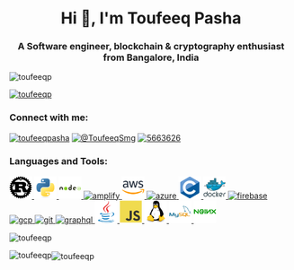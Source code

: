 <h1 align="center">Hi 👋, I'm Toufeeq Pasha</h1>
<h3 align="center">A Software engineer, blockchain & cryptography enthusiast from Bangalore, India</h3>

<p align="left"> <img src="https://komarev.com/ghpvc/?username=toufeeqp&label=Profile%20views&color=0e75b6&style=flat" alt="toufeeqp" /> </p>

<p align="left"> <a href="https://github.com/ToufeeqP/github-readme-trophy"><img src="https://github-readme-trophy.vercel.app/?username=toufeeqp&row=1&column=4" alt="toufeeqp" /></a> </p>

<!-- [![trophy](https://github-profile-trophy.vercel.app/?username=toufeeqp&row=1&column=4)](https://github.com/ryo-ma/github-profile-trophy) -->

<h3 align="left">Connect with me:</h3>
<p align="left">
<a href="https://linkedin.com/in/toufeeqpasha" target="blank"><img align="center" src="https://raw.githubusercontent.com/rahuldkjain/github-profile-readme-generator/master/src/images/icons/Social/linked-in-alt.svg" alt="toufeeqpasha" height="30" width="40" /></a>
<a href="https://twitter.com/@ToufeeqSmg" target="blank"><img align="center" src="https://raw.githubusercontent.com/rahuldkjain/github-profile-readme-generator/master/src/images/icons/Social/twitter.svg" alt="@ToufeeqSmg" height="30" width="40" /></a>
<a href="https://stackoverflow.com/users/5663626" target="blank"><img align="center" src="https://raw.githubusercontent.com/rahuldkjain/github-profile-readme-generator/master/src/images/icons/Social/stack-overflow.svg" alt="5663626" height="30" width="40" /></a>
</p>

<h3 align="left">Languages and Tools:</h3>
<p align="left"> 
</a> <a href="https://www.rust-lang.org" target="_blank" rel="noreferrer"> <img src="https://raw.githubusercontent.com/devicons/devicon/master/icons/rust/rust-plain.svg" alt="rust" width="40" height="40"/> </a>
<a href="https://www.python.org" target="_blank" rel="noreferrer"> <img src="https://raw.githubusercontent.com/devicons/devicon/master/icons/python/python-original.svg" alt="python" width="40" height="40"/>
<a href="https://nodejs.org" target="_blank" rel="noreferrer"> <img src="https://raw.githubusercontent.com/devicons/devicon/master/icons/nodejs/nodejs-original-wordmark.svg" alt="nodejs" width="40" height="40"/> </a>
<a href="https://aws.amazon.com/amplify/" target="_blank" rel="noreferrer"> <img src="https://docs.amplify.aws/assets/logo-dark.svg" alt="amplify" width="40" height="40"/> </a> <a href="https://aws.amazon.com" target="_blank" rel="noreferrer"> <img src="https://raw.githubusercontent.com/devicons/devicon/master/icons/amazonwebservices/amazonwebservices-original-wordmark.svg" alt="aws" width="40" height="40"/> </a> <a href="https://azure.microsoft.com/en-in/" target="_blank" rel="noreferrer"> <img src="https://www.vectorlogo.zone/logos/microsoft_azure/microsoft_azure-icon.svg" alt="azure" width="40" height="40"/> </a> <a href="https://www.cprogramming.com/" target="_blank" rel="noreferrer"> <img src="https://raw.githubusercontent.com/devicons/devicon/master/icons/c/c-original.svg" alt="c" width="40" height="40"/> </a> <a href="https://www.docker.com/" target="_blank" rel="noreferrer"> <img src="https://raw.githubusercontent.com/devicons/devicon/master/icons/docker/docker-original-wordmark.svg" alt="docker" width="40" height="40"/> </a> <a href="https://firebase.google.com/" target="_blank" rel="noreferrer"> <img src="https://www.vectorlogo.zone/logos/firebase/firebase-icon.svg" alt="firebase" width="40" height="40"/> </a> <a href="https://cloud.google.com" target="_blank" rel="noreferrer"> <img src="https://www.vectorlogo.zone/logos/google_cloud/google_cloud-icon.svg" alt="gcp" width="40" height="40"/> </a> <a href="https://git-scm.com/" target="_blank" rel="noreferrer"> <img src="https://www.vectorlogo.zone/logos/git-scm/git-scm-icon.svg" alt="git" width="40" height="40"/> </a> <a href="https://graphql.org" target="_blank" rel="noreferrer"> <img src="https://www.vectorlogo.zone/logos/graphql/graphql-icon.svg" alt="graphql" width="40" height="40"/> </a> <a href="https://www.java.com" target="_blank" rel="noreferrer"> <img src="https://raw.githubusercontent.com/devicons/devicon/master/icons/java/java-original.svg" alt="java" width="40" height="40"/> </a> <a href="https://developer.mozilla.org/en-US/docs/Web/JavaScript" target="_blank" rel="noreferrer"> <img src="https://raw.githubusercontent.com/devicons/devicon/master/icons/javascript/javascript-original.svg" alt="javascript" width="40" height="40"/> </a> <a href="https://www.linux.org/" target="_blank" rel="noreferrer"> <img src="https://raw.githubusercontent.com/devicons/devicon/master/icons/linux/linux-original.svg" alt="linux" width="40" height="40"/> </a> <a href="https://www.mysql.com/" target="_blank" rel="noreferrer"> <img src="https://raw.githubusercontent.com/devicons/devicon/master/icons/mysql/mysql-original-wordmark.svg" alt="mysql" width="40" height="40"/> </a> <a href="https://www.nginx.com" target="_blank" rel="noreferrer"> <img src="https://raw.githubusercontent.com/devicons/devicon/master/icons/nginx/nginx-original.svg" alt="nginx" width="40" height="40"/> </a> </p>

<p><img align="center" src="https://github-stats-vercel-toufeeqp.vercel.app/api/top-langs?username=toufeeqp&show_icons=true&include_all_commits=true&locale=en&layout=compact" alt="toufeeqp" /></p>

<!-- <p>&nbsp;<img align="center" src="https://github-readme-stats.vercel.app/api?username=toufeeqp&show_icons=true&locale=en&count_private=true&include_all_commits=false" alt="toufeeqp" /></p> -->

<img align="left" src="https://github-stats-vercel-toufeeqp.vercel.app/api?username=toufeeqp&show_icons=true&locale=en&count_private=true&include_all_commits=true" alt="toufeeqp" /></p>

<p><img align="center" src="https://github-readme-streak-stats.herokuapp.com/?user=toufeeqp" alt="toufeeqp" /></p>
